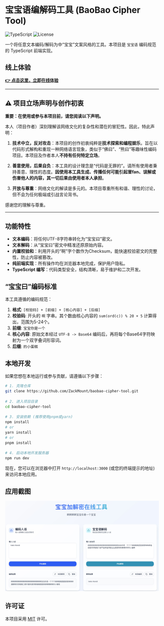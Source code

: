 # 宝宝语编解码工具 (BaoBao Cipher Tool) 

 ![TypeScript](https://img.shields.io/badge/TypeScript-3178C6?style=for-the-badge&logo=typescript&logoColor=white) ![License](https://img.shields.io/github/license/ZackMount/baobao-cipher-tool?style=for-the-badge)

一个将任意文本编码/解码为中“宝宝”文案风格的工具。本项目是 `宝宝语` 编码规范的 TypeScript 前端实现。

## 线上体验

**[👉 点击这里，立即在线体验](https://baobao.zackmount.blog)** 

---

## ⚠️ 项目立场声明与创作初衷

**重要：在使用或参与本项目前，请您阅读以下声明。**

本人（项目作者）深刻理解该网络文化的复杂性和潜在的冒犯性。因此，特此声明：

1.  **技术中立，反对攻击**：本项目的创作初衷纯粹是**技术探索和编程娱乐**，旨在以代码形式解构和重现一种网络语言现象，类似于“佛曰”、“熊曰”等趣味性编码项目。本项目及作者本人**不持有任何特定立场**。

2.  **善意使用，后果自负**：本工具的设计理念是“代码是无罪的”。请所有使用者秉持善意、理性的态度。**因使用本工具生成、传播任何可能引起冒fan、误解或伤害他人的内容，其一切后果由使用者本人承担**。

3.  **开放与尊重**：网络文化的解读是多元的。本项目尊重所有和谐、理性的讨论，但不会为任何极端或引战言论背书。

感谢您的理解与尊重。

---

## 功能特性

* **文本编码**：将任何UTF-8字符串转化为“宝宝曰”密文。
* **文本解码**：从“宝宝曰”密文中精准还原原始内容。
* **内置校验和**：利用开头的“啊”字个数作为Checksum，能快速校验密文的完整性，防止内容被篡改。
* **纯前端实现**：所有操作均在浏览器本地完成，保护用户隐私。
* **TypeScript 编写**：代码类型安全，结构清晰，易于维护和二次开发。

## “宝宝曰”编码标准 

本工具遵循的编码规范：

1.  **格式**: `[校验码] + [前缀] + [核心内容] + [后缀]`
2.  **校验码**: 开头的 `啊` 字串。其个数由核心内容的 `sum(ord(c)) % 20 + 5` 计算得出，范围为5-24个。
3.  **前缀**: `宝宝你是一个`
4.  **核心内容**: 原始文本经过 `UTF-8 -> Base64` 编码后，再将每个Base64字符映射为一个双字叠词形容词。
5.  **后缀**: `的小蛋糕`

## 本地开发

如果您想在本地运行或参与贡献，请遵循以下步骤：

```bash
# 1. 克隆仓库
git clone https://github.com/ZackMount/baobao-cipher-tool.git

# 2. 进入项目目录
cd baobao-cipher-tool

# 3. 安装依赖 (推荐使用pnpm或yarn)
npm install
# or
yarn install
# or
pnpm install

# 4. 启动本地开发服务器
npm run dev
```

现在，您可以在浏览器中打开 `http://localhost:3000` (或您的终端提示的地址) 来访问本地应用。

## 应用截图
![应用截图](./public/demo.jpg)

## 许可证

本项目采用 [MIT](./LICENSE) 许可。

